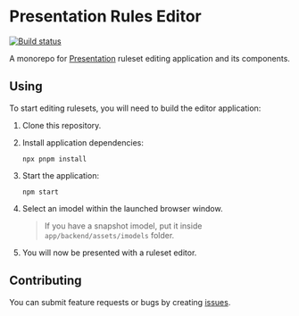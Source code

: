 # Presentation Rules Editor

[![Build status](https://github.com/iTwin/presentation-rules-editor/actions/workflows/CI.yml/badge.svg?branch=master)](https://github.com/iTwin/presentation-rules-editor/actions/workflows/CI.yml?query=branch%3Amaster)

A monorepo for [Presentation](https://www.itwinjs.org/learning/presentation/) ruleset editing application and its components.

## Using

To start editing rulesets, you will need to build the editor application:

1. Clone this repository.
2. Install application dependencies:

    ```shell
    npx pnpm install
    ```

3. Start the application:

    ```shell
    npm start
    ```

4. Select an imodel within the launched browser window.
    > If you have a snapshot imodel, put it inside `app/backend/assets/imodels` folder.

5. You will now be presented with a ruleset editor.

## Contributing

You can submit feature requests or bugs by creating [issues](https://github.com/iTwin/presentation-rules-editor/issues).

